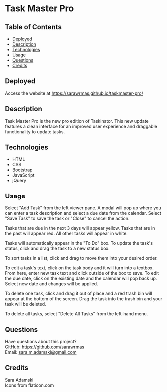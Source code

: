 # Task Master Pro

## Table of Contents
* [Deployed](#deployed)
* [Description](#description)
* [Technologies](#technologies)
* [Usage](#usage)
* [Questions](#questions)
* [Credits](#credits)

## Deployed
Access the website at https://sarawrmas.github.io/taskmaster-pro/

## Description
Task Master Pro is the new pro edition of Taskinator. This new update features a clean interface for an improved user experience and draggable functionality to update tasks.

## Technologies
* HTML
* CSS
* Bootstrap
* JavaScript
* jQuery

## Usage
Select "Add Task" from the left viewer pane. A modal will pop up where you can enter a task description and select a due date from the calendar. Select "Save Task" to save the task or "Close" to cancel the action.

Tasks that are due in the next 3 days will appear yellow. Tasks that are in the past will appear red. All other tasks will appear in white.

Tasks will automatically appear in the "To Do" box. To update the task's status, click and drag the task to a new status box.

To sort tasks in a list, click and drag to move them into your desired order.

To edit a task's text, click on the task body and it will turn into a textbox. From here, enter new task text and click outside of the box to save. To edit the due date, click on the existing date and the calendar will pop back up. Select new date and changes will be applied.

To delete one task, click and drag it out of place and a red trash bin will appear at the bottom of the screen. Drag the task into the trash bin and your task will be deleted.

To delete all tasks, select "Delete All Tasks" from the left-hand menu.

## Questions
Have questions about this project?  
GitHub: https://github.com/sarawrmas  
Email: sara.m.adamski@gmail.com

## Credits
Sara Adamski  
Icons from flaticon.com